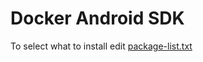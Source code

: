 # Docker Android SDK

To select what to install edit [package-list.txt](tools/package-list-minimal.txt)